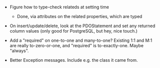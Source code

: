 - Figure how to type-check relateds at setting time

    - Done, via attributes on the related properties, which are typed

- On insert/update/delete, look at the PDOStatement and set any returned column
  values (only good for PostgreSQL, but hey, nice touch.)

- Add a "required" on one-to-one and many-to-one? Existing 1:1 and M:1 are
  really to-zero-or-one, and "required" is to-exactly-one. Maybe "always".

- Better Exception messages. Include e.g. the class it came from.
